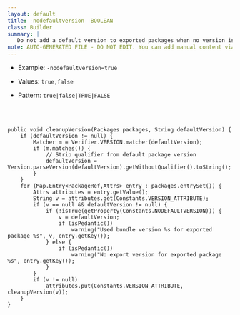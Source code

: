 ```yaml
---
layout: default
title: -nodefaultversion  BOOLEAN
class: Builder
summary: |
   Do not add a default version to exported packages when no version is present.
note: AUTO-GENERATED FILE - DO NOT EDIT. You can add manual content via same filename in ext folder. 
---
```


- Example: `-nodefaultversion=true`

- Values: `true,false`

- Pattern: `true|false|TRUE|FALSE`

<!-- Manual content from: ext/nodefaultversion.md --><br /><br />

	public void cleanupVersion(Packages packages, String defaultVersion) {
		if (defaultVersion != null) {
			Matcher m = Verifier.VERSION.matcher(defaultVersion);
			if (m.matches()) {
				// Strip qualifier from default package version
				defaultVersion = Version.parseVersion(defaultVersion).getWithoutQualifier().toString();
			}
		}
		for (Map.Entry<PackageRef,Attrs> entry : packages.entrySet()) {
			Attrs attributes = entry.getValue();
			String v = attributes.get(Constants.VERSION_ATTRIBUTE);
			if (v == null && defaultVersion != null) {
				if (!isTrue(getProperty(Constants.NODEFAULTVERSION))) {
					v = defaultVersion;
					if (isPedantic())
						warning("Used bundle version %s for exported package %s", v, entry.getKey());
				} else {
					if (isPedantic())
						warning("No export version for exported package %s", entry.getKey());
				}
			}
			if (v != null)
				attributes.put(Constants.VERSION_ATTRIBUTE, cleanupVersion(v));
		}
	}
